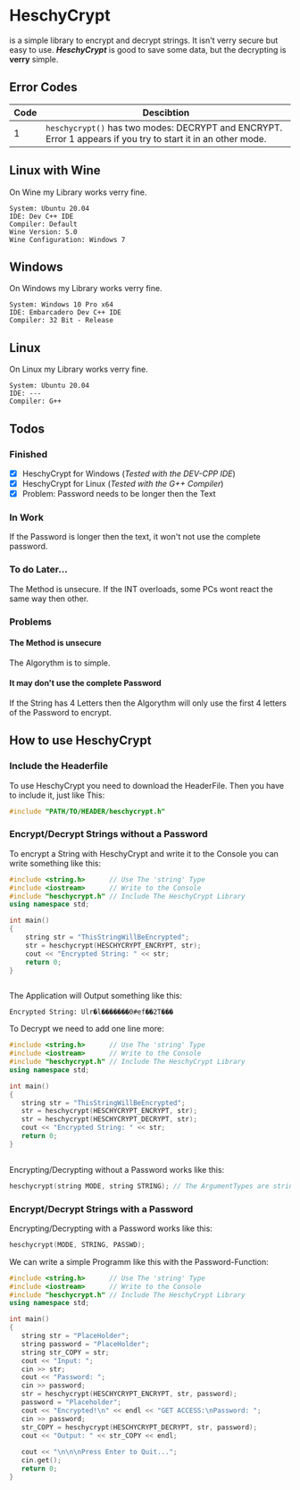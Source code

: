 # HeschyCrypt
is a simple library to encrypt and decrypt strings. It isn't verry secure but easy to use. ***HeschyCrypt*** is good to save some data, but the decrypting is **verry** simple.


## Error Codes

| Code | Descibtion |
|---|---|
|1| `heschycrypt()` has two modes: DECRYPT and ENCRYPT. Error 1 appears if you try to start it in an other mode.



## Linux with Wine
On Wine my Library works verry fine.

```
System: Ubuntu 20.04
IDE: Dev C++ IDE
Compiler: Default
Wine Version: 5.0
Wine Configuration: Windows 7
```

## Windows
On Windows my Library works verry fine.

```
System: Windows 10 Pro x64
IDE: Embarcadero Dev C++ IDE
Compiler: 32 Bit - Release
```

## Linux 
On Linux my Library works verry fine. 

```
System: Ubuntu 20.04
IDE: ---
Compiler: G++
```

## Todos

### Finished

- [X] HeschyCrypt for Windows    (*Tested with the DEV-CPP IDE*) 
- [X] HeschyCrypt for Linux      (*Tested with the G++ Compiler*)
- [X] Problem: Password needs to be longer then the Text

### In Work

If the Password is longer then the text, it won't not use the complete password.

### To do Later...

The Method is unsecure. 
If the INT overloads, some PCs wont react the same way then other.


### Problems

#### The Method is unsecure
The Algorythm is to simple.

#### It may don't  use the complete Password

If the String has 4 Letters then the Algorythm will only use the first 4 letters of the Password to encrypt.


## How to use HeschyCrypt

### Include the Headerfile
To use HeschyCrypt you need to download the HeaderFile. Then you have to include it, just like This:

```cpp
#include "PATH/TO/HEADER/heschycrypt.h"
```

### Encrypt/Decrypt Strings without a Password
To encrypt a String with HeschyCrypt and write it to the Console you can write something like this:

```cpp
#include <string.h>      // Use The 'string' Type
#include <iostream>      // Write to the Console
#include "heschycrypt.h" // Include The HeschyCrypt Library
using namespace std;

int main()
{
    string str = "ThisStringWillBeEncrypted";
    str = heschycrypt(HESCHYCRYPT_ENCRYPT, str);
    cout << "Encrypted String: " << str;
    return 0;
}
    
```
 The Application will Output something like this:
```
Encrypted String: Ulr�l�������0#ef��2T���
```

To Decrypt we need to add one line more:
 ```cpp
#include <string.h>      // Use The 'string' Type
#include <iostream>      // Write to the Console
#include "heschycrypt.h" // Include The HeschyCrypt Library
using namespace std;

int main()
{
    string str = "ThisStringWillBeEncrypted";
    str = heschycrypt(HESCHYCRYPT_ENCRYPT, str);
    str = heschycrypt(HESCHYCRYPT_DECRYPT, str);
    cout << "Encrypted String: " << str;
    return 0;
}
    
```
Encrypting/Decrypting without a Password works like this:

```cpp
heschycrypt(string MODE, string STRING); // The ArgumentTypes are string,string,string
```

### Encrypt/Decrypt Strings with a Password
Encrypting/Decrypting with a Password works like this:
```cpp
heschycrypt(MODE, STRING, PASSWD);
```
We can write a simple Programm like this with the Password-Function:
 ```cpp
#include <string.h>      // Use The 'string' Type
#include <iostream>      // Write to the Console
#include "heschycrypt.h" // Include The HeschyCrypt Library
using namespace std;

int main()
{
    string str = "PlaceHolder";
    string password = "PlaceHolder";
    string str_COPY = str;
    cout << "Input: ";
    cin >> str;
    cout << "Password: ";
    cin >> password;
    str = heschycrypt(HESCHYCRYPT_ENCRYPT, str, password);
    password = "Placeholder";
    cout << "Encrypted!\n" << endl << "GET ACCESS:\nPassword: ";
    cin >> password;
    str_COPY = heschycrypt(HESCHYCRYPT_DECRYPT, str, password);
    cout << "Output: " << str_COPY << endl;
    
    cout << "\n\n\nPress Enter to Quit...";
    cin.get();
    return 0;
}
    
```

